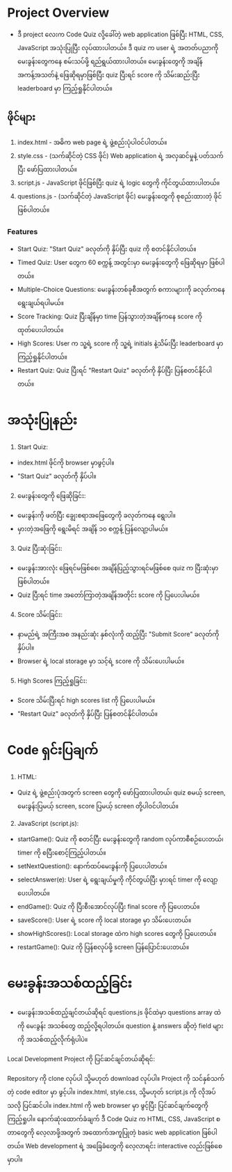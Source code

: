 # Project Overview
* ဒီ project လေးက Code Quiz လို့ခေါ်တဲ့ web application ဖြစ်ပြီး HTML, CSS, JavaScript အသုံးပြုပြီး လုပ်ထားပါတယ်။ ဒီ quiz က user ရဲ့ အတတ်ပညာကို မေးခွန်းတွေကနေ စမ်းသပ်ဖို့ ရည်ရွယ်ထားပါတယ်။ မေးခွန်းတွေကို အချိန်အကန့်အသတ်နဲ့ ဖြေဆိုရမှာဖြစ်ပြီး quiz ပြီးရင် score ကို သိမ်းဆည်းပြီး leaderboard မှာ ကြည့်ရှုနိုင်ပါတယ်။

## ဖိုင်များ
1. index.html - အဓိက web page ရဲ့ ဖွဲ့စည်းပုံပါဝင်ပါတယ်။
2. style.css - (သက်ဆိုင်တဲ့ CSS ဖိုင်) Web application ရဲ့ အလှဆင်မှုနဲ့ ပတ်သက်ပြီး ဖော်ပြထားပါတယ်။
3. script.js - JavaScript ဖိုင်ဖြစ်ပြီး quiz ရဲ့ logic တွေကို ကိုင်တွယ်ထားပါတယ်။
4. questions.js - (သက်ဆိုင်တဲ့ JavaScript ဖိုင်) မေးခွန်းတွေကို စုစည်းထားတဲ့ ဖိုင်ဖြစ်ပါတယ်။

### Features
* Start Quiz: "Start Quiz" ခလုတ်ကို နှိပ်ပြီး quiz ကို စတင်နိုင်ပါတယ်။
* Timed Quiz: User တွေက 60 စက္ကန့် အတွင်းမှာ မေးခွန်းတွေကို ဖြေဆိုရမှာ ဖြစ်ပါတယ်။
* Multiple-Choice Questions: မေးခွန်းတစ်ခုစီအတွက် စကားများကို ခလုတ်ကနေ ရွေးချယ်ရပါမယ်။
* Score Tracking: Quiz ပြီးချိန်မှာ time ပြန်သွားတဲ့အချိန်ကနေ score ကို ထုတ်ပေးပါတယ်။
* High Scores: User က သူ့ရဲ့ score ကို သူ့ရဲ့ initials နဲ့သိမ်းပြီး leaderboard မှာ ကြည့်ရှုနိုင်ပါတယ်။
* Restart Quiz: Quiz ပြီးရင် "Restart Quiz" ခလုတ်ကို နှိပ်ပြီး ပြန်စတင်နိုင်ပါတယ်။

# အသုံးပြုနည်း
1. Start Quiz:

* index.html ဖိုင်ကို browser မှာဖွင့်ပါ။
* "Start Quiz" ခလုတ်ကို နှိပ်ပါ။

2. မေးခွန်းတွေကို ဖြေဆိုခြင်း:

* မေးခွန်းကို ဖတ်ပြီး ချွေးစရာအဖြေတွေကို ခလုတ်ကနေ ရွေးပါ။
* မှားတဲ့အဖြေကို ရွေးမိရင် အချိန် ၁၀ စက္ကန့် ပြန်လျော့ပါမယ်။

3. Quiz ပြီးဆုံးခြင်း:

* မေးခွန်းအားလုံး ဖြေရင်မဖြစ်စေ၊ အချိန်ပြည့်သွားရင်မဖြစ်စေ quiz က ပြီးဆုံးမှာ ဖြစ်ပါတယ်။
* Quiz ပြီးရင် time အတော်ကြာတဲ့အချိန်အတိုင်း score ကို ပြပေးပါမယ်။

4. Score သိမ်းခြင်း:

* နာမည်ရဲ့ အကြီးအစ အနည်းဆုံး နှစ်လုံးကို ထည့်ပြီး "Submit Score" ခလုတ်ကို နှိပ်ပါ။
* Browser ရဲ့ local storage မှာ သင့်ရဲ့ score ကို သိမ်းပေးပါမယ်။

5. High Scores ကြည့်ရှုခြင်း:

* Score သိမ်းပြီးရင် high scores list ကို ပြပေးပါမယ်။
* "Restart Quiz" ခလုတ်ကို နှိပ်ပြီး ပြန်စတင်နိုင်ပါတယ်။

# Code ရှင်းပြချက်
1. HTML:

* Quiz ရဲ့ ဖွဲ့စည်းပုံအတွက် screen တွေကို ဖော်ပြထားပါတယ်၊ quiz စမယ့် screen, မေးခွန်းပြမယ့် screen, score ပြမယ့် screen တို့ပါဝင်ပါတယ်။

2. JavaScript (script.js):

* startGame(): Quiz ကို စတင်ပြီး မေးခွန်းတွေကို random လုပ်ကာစီစဉ်ပေးတယ်၊ timer ကို စပြီးစောင့်ကြည့်ပါတယ်။
* setNextQuestion(): နောက်ထပ်မေးခွန်းကို ပြပေးပါတယ်။
* selectAnswer(e): User ရဲ့ ရွေးချယ်မှုကို ကိုင်တွယ်ပြီး မှားရင် timer ကို လျော့ပေးပါတယ်။
* endGame(): Quiz ကို ပြီးစီးအောင်လုပ်ပြီး final score ကို ပြပေးတယ်။
* saveScore(): User ရဲ့ score ကို local storage မှာ သိမ်းပေးတယ်။
* showHighScores(): Local storage ထဲက high scores တွေကို ပြပေးတယ်။
* restartGame(): Quiz ကို ပြန်စလုပ်ဖို့ screen ပြန်ပြောင်းပေးတယ်။

# မေးခွန်းအသစ်ထည့်ခြင်း
* မေးခွန်းအသစ်ထည့်ချင်တယ်ဆိုရင် questions.js ဖိုင်ထဲမှာ questions array ထဲကို မေးခွန်း အသစ်တွေ ထည့်လို့ရပါတယ်။ question နဲ့ answers ဆိုတဲ့ field များကို အသစ်ထည့်လိုက်ရုံပါပဲ။

Local Development
Project ကို ပြင်ဆင်ချင်တယ်ဆိုရင်:

Repository ကို clone လုပ်ပါ သို့မဟုတ် download လုပ်ပါ။
Project ကို သင်နှစ်သက်တဲ့ code editor မှာ ဖွင့်ပါ။
index.html, style.css, သို့မဟုတ် script.js ကို လိုအပ်သလို ပြင်ဆင်ပါ။
index.html ကို web browser မှာ ဖွင့်ပြီး ပြင်ဆင်ချက်တွေကို ကြည့်ရှုပါ။
နောက်ဆုံးထောက်ခံချက်
ဒီ Code Quiz က HTML, CSS, JavaScript စတာတွေကို လေ့လာဖို့အတွက် အထောက်အကူပြုတဲ့ basic web application ဖြစ်ပါတယ်။ Web development ရဲ့ အခြေခံတွေကို လေ့လာရင်း interactive လည်းဖြစ်စေမှာပါ။